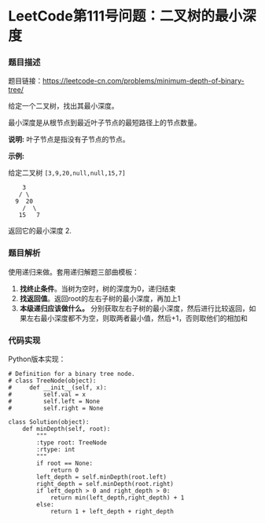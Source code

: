 # LeetCode第111号问题：二叉树的最小深度

### 题目描述

题目链接：https://leetcode-cn.com/problems/minimum-depth-of-binary-tree/

给定一个二叉树，找出其最小深度。

最小深度是从根节点到最近叶子节点的最短路径上的节点数量。

**说明:** 叶子节点是指没有子节点的节点。

**示例:**

给定二叉树 `[3,9,20,null,null,15,7]`

```
    3
   / \
  9  20
    /  \
   15   7

```

返回它的最小深度  2.

### 题目解析

使用递归来做。套用递归解题三部曲模板：

1. **找终止条件**。当树为空时，树的深度为0，递归结束
2. **找返回值**。返回root的左右子树的最小深度，再加上1
3. **本级递归应该做什么。** 分别获取左右子树的最小深度，然后进行比较返回，如果左右最小深度都不为空，则取两者最小值，然后+1，否则取他们的相加和

### 代码实现

Python版本实现：

```
# Definition for a binary tree node.
# class TreeNode(object):
#     def __init__(self, x):
#         self.val = x
#         self.left = None
#         self.right = None

class Solution(object):
    def minDepth(self, root):
        """
        :type root: TreeNode
        :rtype: int
        """
        if root == None:
            return 0
        left_depth = self.minDepth(root.left)
        right_depth = self.minDepth(root.right)
        if left_depth > 0 and right_depth > 0:
            return min(left_depth,right_depth) + 1
        else:
            return 1 + left_depth + right_depth
        

```

